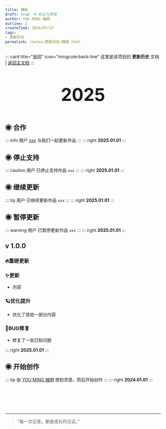 ```yaml
---
title: 模板
draft: true  # 标记为草稿
author: YOU MING 柚明
outline: 2
createTime: 2024/07/27
tags:
- 更新历史
permalink: /notes/更新历史/模板.html
---
```


::: card title="返回" icon="mingcute:back-line"
这里是该项目的 **更新历史** 文档 | [返回主文档](/notes/模板.html)
:::

<div style="text-align: center; ">
    <p style="font-size: 56px; font-weight: 650; margin-top: 60px">2025</p>
</div>


## ◉ 合作
::: info 用户 [xxx](/friends/) 与我们一起更新作品
:::
::: right
**2025.01.01**
:::


## ◉ 停止支持
::: caution 用户 <Badge text="柚明" type="tip" /> 已停止支持作品 `xxx`
:::
::: right
**2025.01.01**
:::


## ◉ 继续更新
::: tip 用户 <Badge text="柚明" type="tip" /> 已继续更新作品 `xxx`
:::
::: right
**2025.01.01**
:::


## ◉ 暂停更新
::: warning 用户 <Badge text="柚明" type="tip" /> 已暂停更新作品 `xxx`
:::
::: right
**2025.01.01**
:::


## v 1.0.0 <Badge text="内测版" color="#8e5cd9" bg-color="rgba(159, 122, 234, 0.16)" /> <Badge text="公测版" color="#8e5cd9" bg-color="rgba(159, 122, 234, 0.16)" /> <Badge text="正式版" type="tip" />
### 🔥重磅更新
### ✨更新

- 内容

### 🪐优化提升

- 优化了其他一部分内容

### 🐛BUG修复

- 修复了一些已知问题

::: right
**2025.01.01**
:::


## ◉ 开始创作
::: tip 由 [YOU MING 柚明](/notes/更多/工作室.html#you-ming-柚明) 想到灵感，而后开始创作
:::
::: right
**2024.01.01**
:::

<p style="margin-top: 100px"></p>

---

> “每一次记录，都是成长的见证。” 
